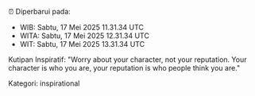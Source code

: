 ⏰ Diperbarui pada:
- WIB: Sabtu, 17 Mei 2025 11.31.34 UTC
- WITA: Sabtu, 17 Mei 2025 12.31.34 UTC
- WIT: Sabtu, 17 Mei 2025 13.31.34 UTC

Kutipan Inspiratif:
"Worry about your character, not your reputation. Your character is who you are, your reputation is who people think you are."


Kategori: inspirational

